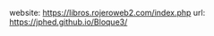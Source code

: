website: https://libros.rojeroweb2.com/index.php
url: [https://jphed.github.io/Bloque3/
](https://jphed.github.io/CheatTableSQL/)
